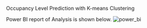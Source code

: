 Occupancy Level Prediction with K-means Clustering

Power BI report of Analysis is shown below.
![power_bi]([https://user-images.githubusercontent.com/92025504/138770257-5e623bf7-d6b9-4036-aa4d-759e64c5e3cd.png](https://github.com/SananSuleymanov/Occupancy_Analysis_Kmeans/blob/e8fdeecc997d8d574f93d8d67218ed6a89a5c1df/Occupancy_Vis.jpg))
